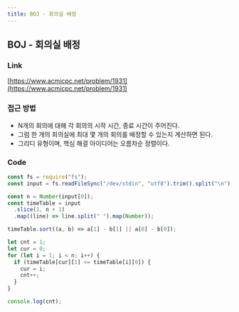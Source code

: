```yaml
---
title: BOJ - 회의실 배정
---
```


## BOJ - 회의실 배정

### Link

[https://www.acmicpc.net/problem/1931](https://www.acmicpc.net/problem/1931)

### 접근 방법

- N개의 회의에 대해 각 회의의 시작 시간, 종료 시간이 주어진다.
- 그럼 한 개의 회의실에 최대 몇 개의 회의를 배정할 수 있는지 계산하면 된다.
- 그리디 유형이며, 핵심 해결 아이디어는 오름차순 정렬이다.

### Code

```jsx
const fs = require("fs");
const input = fs.readFileSync("/dev/stdin", "utf8").trim().split("\n");

const n = Number(input[0]);
const timeTable = input
  .slice(1, n + 1)
  .map((line) => line.split(" ").map(Number));

timeTable.sort((a, b) => a[1] - b[1] || a[0] - b[0]);

let cnt = 1;
let cur = 0;
for (let i = 1; i < n; i++) {
  if (timeTable[cur][1] <= timeTable[i][0]) {
    cur = i;
    cnt++;
  }
}

console.log(cnt);
```
